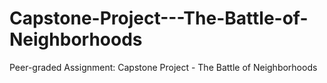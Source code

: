 # Capstone-Project---The-Battle-of-Neighborhoods
Peer-graded Assignment: Capstone Project - The Battle of Neighborhoods
